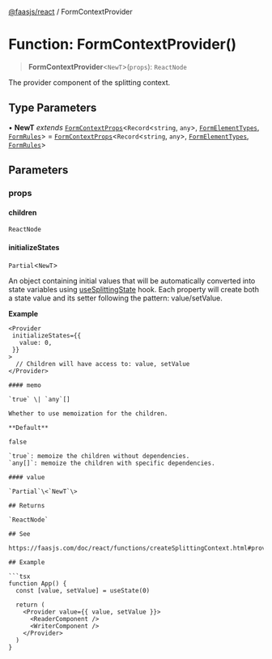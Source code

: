 [@faasjs/react](../README.md) / FormContextProvider

# Function: FormContextProvider()

> **FormContextProvider**\<`NewT`\>(`props`): `ReactNode`

The provider component of the splitting context.

## Type Parameters

• **NewT** *extends* [`FormContextProps`](../type-aliases/FormContextProps.md)\<`Record`\<`string`, `any`\>, [`FormElementTypes`](../type-aliases/FormElementTypes.md), [`FormRules`](../type-aliases/FormRules.md)\> = [`FormContextProps`](../type-aliases/FormContextProps.md)\<`Record`\<`string`, `any`\>, [`FormElementTypes`](../type-aliases/FormElementTypes.md), [`FormRules`](../type-aliases/FormRules.md)\>

## Parameters

### props

#### children

`ReactNode`

#### initializeStates

`Partial`\<`NewT`\>

An object containing initial values that will be automatically converted into state variables using [useSplittingState](useSplittingState.md) hook. Each property will create both a state value and its setter following the pattern: value/setValue.

**Example**

```tsx
<Provider
 initializeStates={{
   value: 0,
 }}
>
  // Children will have access to: value, setValue
</Provider>

#### memo

`true` \| `any`[]

Whether to use memoization for the children.

**Default**

false

`true`: memoize the children without dependencies.
`any[]`: memoize the children with specific dependencies.

#### value

`Partial`\<`NewT`\>

## Returns

`ReactNode`

## See

https://faasjs.com/doc/react/functions/createSplittingContext.html#provider

## Example

```tsx
function App() {
  const [value, setValue] = useState(0)

  return (
    <Provider value={{ value, setValue }}>
      <ReaderComponent />
      <WriterComponent />
    </Provider>
  )
}
```
